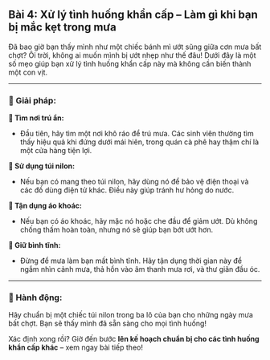 ## Bài 4: Xử lý tình huống khẩn cấp – Làm gì khi bạn bị mắc kẹt trong mưa

Đã bao giờ bạn thấy mình như một chiếc bánh mì ướt sũng giữa cơn mưa bất chợt? Ôi trời, không ai muốn mình bị ướt nhẹp như thế đâu! Dưới đây là một số mẹo giúp bạn xử lý tình huống khẩn cấp này mà không cần biến thành một con vịt.

---

### 📌 Giải pháp:

**🔹 Tìm nơi trú ẩn:**
- Đầu tiên, hãy tìm một nơi khô ráo để trú mưa. Các sinh viên thường tìm thấy hiệu quả khi đứng dưới mái hiên, trong quán cà phê hay thậm chí là một cửa hàng tiện lợi.

**🔹 Sử dụng túi nilon:**
- Nếu bạn có mang theo túi nilon, hãy dùng nó để bảo vệ điện thoại và các đồ dùng điện tử khác. Điều này giúp tránh hư hỏng do nước.

**🔹 Tận dụng áo khoác:**
- Nếu bạn có áo khoác, hãy mặc nó hoặc che đầu để giảm ướt. Dù không chống thấm hoàn toàn, nhưng nó sẽ giúp bạn bớt ướt hơn.

**🔹 Giữ bình tĩnh:**
- Đừng để mưa làm bạn mất bình tĩnh. Hãy tận dụng thời gian này để ngắm nhìn cảnh mưa, thả hồn vào âm thanh mưa rơi, và thư giãn đầu óc.

---

### 🚀 Hành động:

Hãy chuẩn bị một chiếc túi nilon trong ba lô của bạn cho những ngày mưa bất chợt. Bạn sẽ thấy mình đã sẵn sàng cho mọi tình huống!

Xác định xong rồi? Giờ đến bước **lên kế hoạch chuẩn bị cho các tình huống khẩn cấp khác** – xem ngay bài tiếp theo!